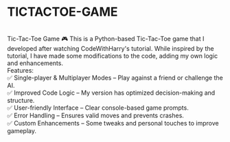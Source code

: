 # TICTACTOE-GAME
<br>
Tic-Tac-Toe Game 🎮 This is a Python-based Tic-Tac-Toe game that I developed after watching CodeWithHarry's tutorial. While inspired by the tutorial, I have made some modifications to the code, adding my own logic and enhancements.<br> 
Features: <br>
✅ Single-player & Multiplayer Modes – Play against a friend or challenge the AI.<br>
✅ Improved Code Logic – My version has optimized decision-making and structure.<br>
✅ User-friendly Interface – Clear console-based game prompts.<br>
✅ Error Handling – Ensures valid moves and prevents crashes. <br>
✅ Custom Enhancements – Some tweaks and personal touches to improve gameplay.
